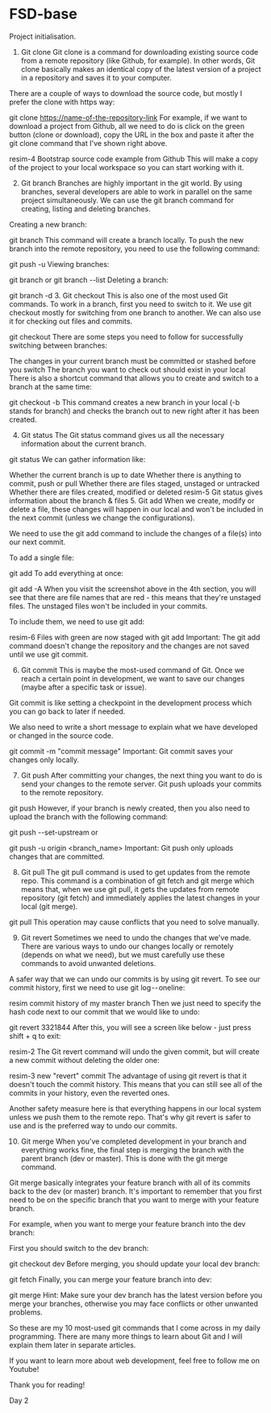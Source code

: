 # FSD-base
Project initialisation.


1. Git clone
Git clone is a command for downloading existing source code from a remote repository (like Github, for example). In other words, Git clone basically makes an identical copy of the latest version of a project in a repository and saves it to your computer.

There are a couple of ways to download the source code, but mostly I prefer the clone with https way:

git clone <https://name-of-the-repository-link>
For example, if we want to download a project from Github, all we need to do is click on the green button (clone or download), copy the URL in the box and paste it after the git clone command that I've shown right above.

resim-4
Bootstrap source code example from Github
This will make a copy of the project to your local workspace so you can start working with it.

2. Git branch
Branches are highly important in the git world. By using branches, several developers are able to work in parallel on the same project simultaneously. We can use the git branch command for creating, listing and deleting branches.

Creating a new branch:

git branch <branch-name>
This command will create a branch locally. To push the new branch into the remote repository, you need to use the following command:

git push -u <remote> <branch-name>
Viewing branches:

git branch or git branch --list
Deleting a branch:

git branch -d <branch-name>
3. Git checkout
This is also one of the most used Git commands. To work in a branch, first you need to switch to it. We use git checkout mostly for switching from one branch to another. We can also use it for checking out files and commits.

git checkout <name-of-your-branch>
There are some steps you need to follow for successfully switching between branches:

The changes in your current branch must be committed or stashed before you switch
The branch you want to check out should exist in your local
There is also a shortcut command that allows you to create and switch to a branch at the same time:

git checkout -b <name-of-your-branch>
This command creates a new branch in your local (-b stands for branch) and checks the branch out to new right after it has been created.

4. Git status
The Git status command gives us all the necessary information about the current branch. 

git status
We can gather information like:

Whether the current branch is up to date
Whether there is anything to commit, push or pull
Whether there are files staged, unstaged or untracked
Whether there are files created, modified or deleted
resim-5
Git status gives information about the branch & files
5. Git add
When we create, modify or delete a file, these changes will happen in our local and won't be included in the next commit (unless we change the configurations).

We need to use the git add command to include the changes of a file(s) into our next commit. 

To add a single file:

git add <file>
To add everything at once:

git add -A
When you visit the screenshot above in the 4th section, you will see that there are file names that are red - this means that they're unstaged files. The unstaged files won't be included in your commits.

To include them, we need to use git add:

resim-6
Files with green are now staged with git add
Important: The git add command doesn't change the repository and the changes are not saved until we use git commit.

6. Git commit
This is maybe the most-used command of Git. Once we reach a certain point in development, we want to save our changes (maybe after a specific task or issue).

Git commit is like setting a checkpoint in the development process which you can go back to later if needed.

We also need to write a short message to explain what we have developed or changed in the source code.

git commit -m "commit message"
Important: Git commit saves your changes only locally.

7. Git push
After committing your changes, the next thing you want to do is send your changes to the remote server. Git push uploads your commits to the remote repository.

git push <remote> <branch-name>
However, if your branch is newly created, then you also need to upload the branch with the following command:

git push --set-upstream <remote> <name-of-your-branch>
or

git push -u origin <branch_name>
Important: Git push only uploads changes that are committed.

8. Git pull
The git pull command is used to get updates from the remote repo. This command is a combination of git fetch and git merge which means that, when we use git pull, it gets the updates from remote repository (git fetch) and immediately applies the latest changes in your local (git merge).

git pull <remote>
This operation may cause conflicts that you need to solve manually.

9. Git revert
Sometimes we need to undo the changes that we've made. There are various ways to undo our changes locally or remotely (depends on what we need), but we must carefully use these commands to avoid unwanted deletions.

A safer way that we can undo our commits is by using git revert. To see our commit history, first we need to use git log -- oneline:

resim
commit history of my master branch
Then we just need to specify the hash code next to our commit that we would like to undo:

git revert 3321844
After this, you will see a screen like below - just press shift + q to exit:

resim-2
The Git revert command will undo the given commit, but will create a new commit without deleting the older one:

resim-3
new "revert" commit
The advantage of using git revert is that it doesn't touch the commit history. This means that you can still see all of the commits in your history, even the reverted ones. 

Another safety measure here is that everything happens in our local system unless we push them to the remote repo. That's why git revert is safer to use and is the preferred way to undo our commits.

10. Git merge
When you've completed development in your branch and everything works fine, the final step is merging the branch with the parent branch (dev or master). This is done with the git merge command.

Git merge basically integrates your feature branch with all of its commits back to the dev (or master) branch. It's important to remember that you first need to be on the specific branch that you want to merge with your feature branch.

For example, when you want to merge your feature branch into the dev branch:

First you should switch to the dev branch:

git checkout dev
Before merging, you should update your local dev branch:

git fetch
Finally, you can merge your feature branch into dev:

git merge <branch-name>
Hint: Make sure your dev branch has the latest version before you merge your branches, otherwise you may face conflicts or other unwanted problems.

So these are my 10 most-used git commands that I come across in my daily programming. There are many more things to learn about Git and I will explain them later in separate articles.

If you want to learn more about web development, feel free to follow me on Youtube!

Thank you for reading!


  Day 2
